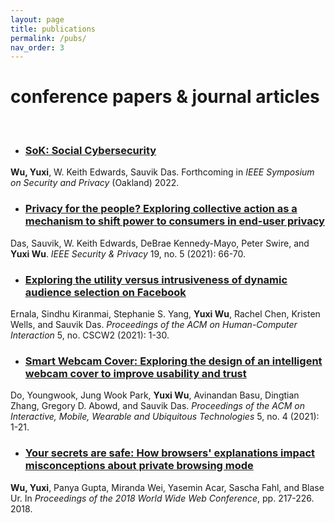 ```yaml
---
layout: page
title: publications
permalink: /pubs/
nav_order: 3
---
```


# conference papers & journal articles

<br/>

* ### [SoK: Social Cybersecurity](/sp22_sok_socialcybersecurity)
**Wu, Yuxi**, W. Keith Edwards, Sauvik Das.  Forthcoming in _IEEE Symposium on Security and Privacy_ (Oakland) 2022.

* ### [Privacy for the people? Exploring collective action as a mechanism to shift power to consumers in end-user privacy](/ieeesp21_pftp)
Das, Sauvik, W. Keith Edwards, DeBrae Kennedy-Mayo, Peter Swire, and **Yuxi Wu**. _IEEE Security & Privacy_ 19, no. 5 (2021): 66-70.

* ### [Exploring the utility versus intrusiveness of dynamic audience selection on Facebook](/cscw21_dynamicaudienceselection)
Ernala, Sindhu Kiranmai, Stephanie S. Yang, **Yuxi Wu**, Rachel Chen, Kristen Wells, and Sauvik Das. _Proceedings of the ACM on Human-Computer Interaction_ 5, no. CSCW2 (2021): 1-30.

* ### [Smart Webcam Cover: Exploring the design of an intelligent webcam cover to improve usability and trust](/imwut21_smartwebcamcover)
Do, Youngwook, Jung Wook Park, **Yuxi Wu**, Avinandan Basu, Dingtian Zhang, Gregory D. Abowd, and Sauvik Das.  _Proceedings of the ACM on Interactive, Mobile, Wearable and Ubiquitous Technologies_ 5, no. 4 (2021): 1-21.

* ### [Your secrets are safe: How browsers' explanations impact misconceptions about private browsing mode](/www18_yoursecretsaresafe)
**Wu, Yuxi**, Panya Gupta, Miranda Wei, Yasemin Acar, Sascha Fahl, and Blase Ur.  In _Proceedings of the 2018 World Wide Web Conference_, pp. 217-226. 2018.
